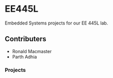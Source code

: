 # EE445L
Embedded Systems projects for our EE 445L lab.

## Contributers
* Ronald Macmaster
* Parth Adhia

### Projects
